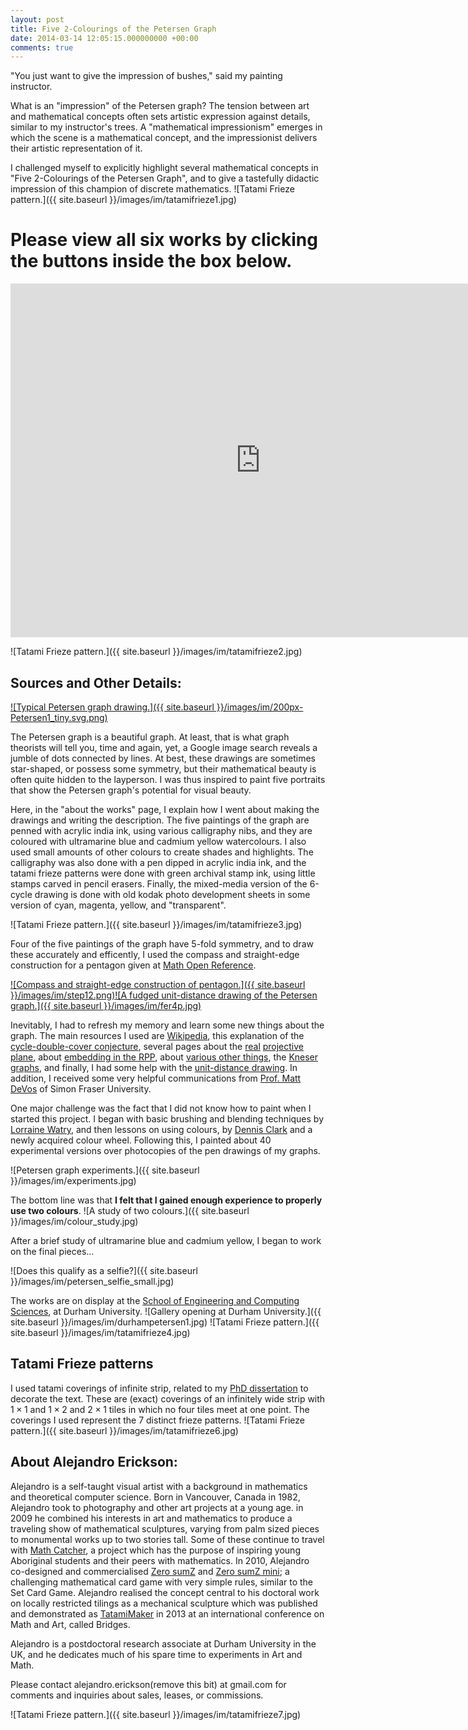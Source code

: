 ```yaml
---
layout: post
title: Five 2-Colourings of the Petersen Graph
date: 2014-03-14 12:05:15.000000000 +00:00
comments: true
---
```


"You just want to give the impression of bushes," said my painting
instructor.

What is an "impression" of the Petersen graph? The tension between art and
mathematical concepts often sets artistic expression against details, similar to
my instructor's trees. A "mathematical impressionism" emerges in which
the scene is a mathematical concept, and the impressionist delivers their artistic
representation of it.

I challenged myself to explicitly highlight several mathematical concepts in
"Five 2-Colourings of the Petersen Graph", and to give a tastefully
didactic impression of this champion of discrete
mathematics. ![Tatami Frieze pattern.]({{ site.baseurl }}/images/im/tatamifrieze1.jpg)

# Please view all six works by clicking the buttons inside the box below.

<div class="artimg"><iframe
src="https://www.flickr.com/photos/alejandroerickson/13148738493/in/set-72157642344447493/player/1993af5976"
height="566" width="800" frameborder="0" allowfullscreen=""
webkitallowfullscreen="" mozallowfullscreen="" oallowfullscreen=""
msallowfullscreen=""></iframe></div>

![Tatami Frieze pattern.]({{ site.baseurl }}/images/im/tatamifrieze2.jpg)

## Sources and Other Details:

[![Typical Petersen graph drawing.]({{ site.baseurl }}/images/im/200px-Petersen1_tiny.svg.png)](http://en.wikipedia.org/wiki/Petersen_graph)

The Petersen graph is a beautiful graph. At least, that is what graph theorists
will tell you, time and again, yet, a Google image search reveals a jumble of dots
connected by lines. At best, these drawings are sometimes star-shaped, or possess
some symmetry, but their mathematical beauty is often quite hidden to the
layperson. I was thus inspired to paint five portraits that show the Petersen
graph's potential for visual beauty.

Here, in the "about the works" page, I explain how I went about making the
drawings and writing the description. The five paintings of the graph are penned
with acrylic india ink, using various calligraphy nibs, and they are coloured with
ultramarine blue and cadmium yellow watercolours. I also used small amounts of
other colours to create shades and highlights. The calligraphy was also done with
a pen dipped in acrylic india ink, and the tatami frieze patterns were done with
green archival stamp ink, using little stamps carved in pencil erasers. Finally,
the mixed-media version of the 6-cycle drawing is done with old kodak photo
development sheets in some version of cyan, magenta, yellow, and "transparent".

![Tatami Frieze pattern.]({{ site.baseurl }}/images/im/tatamifrieze3.jpg)

Four of the five paintings of the graph have 5-fold symmetry, and to draw these
accurately and efficently, I used the compass and straight-edge construction for a
pentagon given at
[Math Open Reference](http://www.mathopenref.com/printinpentagon.html).

[![Compass and straight-edge construction of pentagon.]({{ site.baseurl }}/images/im/step12.png)](http://www.mathopenref.com/printinpentagon.html)[![A fudged unit-distance drawing of the Petersen graph.]({{ site.baseurl }}/images/im/fer4p.jpg)](http://math.stackexchange.com/questions/548337/ruler-and-compass-construction-of-the-unit-distance-petersen-graph-embedding)

Inevitably, I had to refresh my memory and learn some new things about the
graph. The main resources I used are
[Wikipedia](http://en.wikipedia.org/wiki/Petersen_graph), this explanation of the
[cycle-double-cover conjecture](http://www.math.harvard.edu/~mtchan/cdc.pdf),
several pages about the
[real](http://mathworld.wolfram.com/RealProjectivePlane.html)
[projective](http://www.weddslist.com/groups/genus/definitions.html)
[plane](http://www.weddslist.com/groups/genus/1c/index.html), about
[embedding in the RPP](http://www.math.caltech.edu/~2012-13/2term/ma006b/12Ma6bChp35.pdf),
about
[various other things](http://cp4space.wordpress.com/2013/09/06/ten-things-you-possibly-didnt-know-about-the-petersen-graph/),
the [Kneser graphs](http://mathworld.wolfram.com/KneserGraph.html), and finally, I
had some help with the
[unit-distance drawing](http://math.stackexchange.com/questions/548337/ruler-and-compass-construction-of-the-unit-distance-petersen-graph-embedding). In
addition, I received some very helpful communications from
[Prof. Matt DeVos](http://www.sfu.ca/~mdevos/) of Simon Fraser University.

One major challenge was the fact that I did not know how to paint when I started
this project. I began with basic brushing and blending techniques by
[Lorraine Watry](http://youtu.be/wbDawbOO8XY), and then lessons on using colours,
by [Dennis Clark](http://youtu.be/0Npfm37K7Fk) and a newly acquired colour
wheel. Following this, I painted about 40 experimental versions over photocopies
of the pen drawings of my graphs.

![Petersen graph experiments.]({{ site.baseurl }}/images/im/experiments.jpg)

The bottom line was that **I felt that I gained enough experience to properly use
two colours**. ![A study of two colours.]({{ site.baseurl }}/images/im/colour_study.jpg)

After a brief study of ultramarine blue and cadmium yellow, I began to work on the
final pieces...

![Does this qualify as a selfie?]({{ site.baseurl }}/images/im/petersen_selfie_small.jpg)

The works are on display at the
[School of Engineering and Computing Sciences](https://www.dur.ac.uk/ecs/), at
Durham
University. ![Gallery opening at Durham University.]({{ site.baseurl }}/images/im/durhampetersen1.jpg)
![Tatami Frieze pattern.]({{ site.baseurl }}/images/im/tatamifrieze4.jpg)

## Tatami Frieze patterns

I used tatami coverings of infinite strip, related to my
[PhD dissertation](http://hdl.handle.net/1828/4902) to decorate the text. These
are (exact) coverings of an infinitely wide strip with $1\times 1$ and $1\times 2$
and $2\times 1$ tiles in which no four tiles meet at one point. The coverings I
used represent the 7 distinct frieze
patterns. ![Tatami Frieze pattern.]({{ site.baseurl }}/images/im/tatamifrieze6.jpg)

## About Alejandro Erickson:

Alejandro is a self-taught visual artist with a background in mathematics and theoretical computer science. Born in Vancouver, Canada in 1982, Alejandro took to photography and other art projects at a young age. in 2009 he combined his interests in art and mathematics to produce a traveling show of mathematical sculptures, varying from palm sized pieces to monumental works up to two stories tall. Some of these continue to travel with [Math Catcher](http://mathcatcher.irmacs.sfu.ca/), a project which has the purpose of inspiring young Aboriginal students and their peers with mathematics. In 2010, Alejandro co-designed and commercialised [Zero sumZ](https://www.thegamecrafter.com/games/zero-sumz) and [Zero sumZ mini](https://www.thegamecrafter.com/games/zero-sumz-mini); a challenging mathematical card game with very simple rules, similar to the Set Card Game. Alejandro realised the concept central to his doctoral work on locally restricted tilings as a mechanical sculpture which was published and demonstrated as [TatamiMaker](http://archive.bridgesmathart.org/2013/bridges2013-63.html) in 2013 at an international conference on Math and Art, called Bridges.  

Alejandro is a postdoctoral research associate at Durham University in the UK, and
he dedicates much of his spare time to experiments in Art and Math.

Please contact alejandro.erickson(remove this bit) at gmail.com for comments and
inquiries about sales, leases, or
commissions.

![Tatami Frieze pattern.]({{ site.baseurl }}/images/im/tatamifrieze7.jpg)
